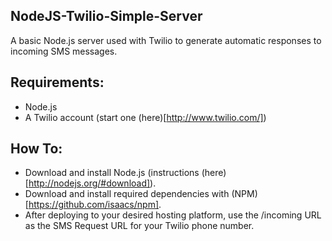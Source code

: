 ## NodeJS-Twilio-Simple-Server

A basic Node.js server used with Twilio to generate  automatic responses to incoming SMS messages. 

## Requirements:

- Node.js
- A Twilio account (start one (here)[http://www.twilio.com/])

## How To:

- Download and install Node.js (instructions (here)[http://nodejs.org/#download]).
- Download and install required dependencies with (NPM)[https://github.com/isaacs/npm].
- After deploying to your desired hosting platform, use the /incoming URL as the SMS Request URL for your Twilio phone number.

